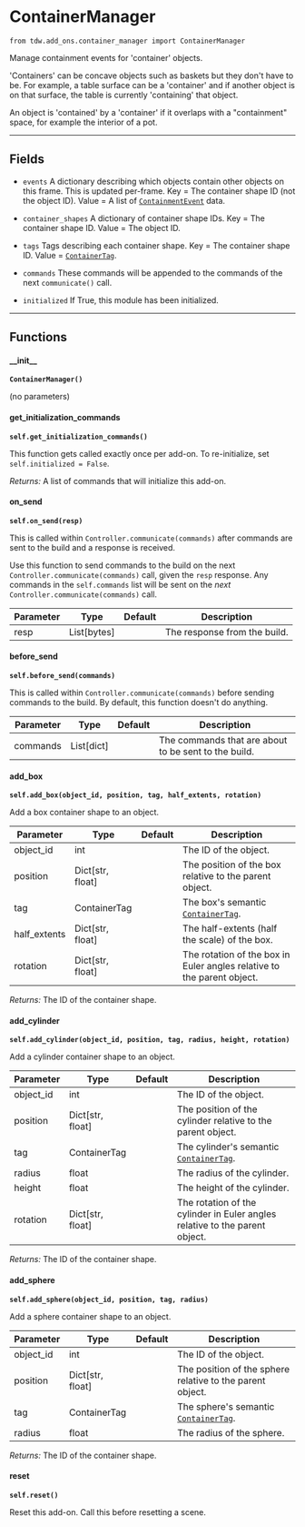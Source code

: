 # ContainerManager

`from tdw.add_ons.container_manager import ContainerManager`

Manage containment events for 'container' objects.

'Containers' can be concave objects such as baskets but they don't have to be. For example, a table surface can be a 'container' and if another object is on that surface, the table is currently 'containing' that object.

An object is 'contained' by a 'container' if it overlaps with a "containment" space, for example the interior of a pot.

***

## Fields

- `events` A dictionary describing which objects contain other objects on this frame. This is updated per-frame. Key = The container shape ID (not the object ID). Value = A list of [`ContainmentEvent`](../container_data/containment_event.md) data.

- `container_shapes` A dictionary of container shape IDs. Key = The container shape ID. Value = The object ID.

- `tags` Tags describing each container shape. Key = The container shape ID. Value = [`ContainerTag`](../container_data/container_tag.md).

- `commands` These commands will be appended to the commands of the next `communicate()` call.

- `initialized` If True, this module has been initialized.

***

## Functions

#### \_\_init\_\_

**`ContainerManager()`**

(no parameters)

#### get_initialization_commands

**`self.get_initialization_commands()`**

This function gets called exactly once per add-on. To re-initialize, set `self.initialized = False`.

_Returns:_  A list of commands that will initialize this add-on.

#### on_send

**`self.on_send(resp)`**

This is called within `Controller.communicate(commands)` after commands are sent to the build and a response is received.

Use this function to send commands to the build on the next `Controller.communicate(commands)` call, given the `resp` response.
Any commands in the `self.commands` list will be sent on the *next* `Controller.communicate(commands)` call.

| Parameter | Type | Default | Description |
| --- | --- | --- | --- |
| resp |  List[bytes] |  | The response from the build. |

#### before_send

**`self.before_send(commands)`**

This is called within `Controller.communicate(commands)` before sending commands to the build. By default, this function doesn't do anything.

| Parameter | Type | Default | Description |
| --- | --- | --- | --- |
| commands |  List[dict] |  | The commands that are about to be sent to the build. |

#### add_box

**`self.add_box(object_id, position, tag, half_extents, rotation)`**

Add a box container shape to an object.


| Parameter | Type | Default | Description |
| --- | --- | --- | --- |
| object_id |  int |  | The ID of the object. |
| position |  Dict[str, float] |  | The position of the box relative to the parent object. |
| tag |  ContainerTag |  | The box's semantic [`ContainerTag`](../container_data/container_tag.md). |
| half_extents |  Dict[str, float] |  | The half-extents (half the scale) of the box. |
| rotation |  Dict[str, float] |  | The rotation of the box in Euler angles relative to the parent object. |

_Returns:_  The ID of the container shape.

#### add_cylinder

**`self.add_cylinder(object_id, position, tag, radius, height, rotation)`**

Add a cylinder container shape to an object.


| Parameter | Type | Default | Description |
| --- | --- | --- | --- |
| object_id |  int |  | The ID of the object. |
| position |  Dict[str, float] |  | The position of the cylinder relative to the parent object. |
| tag |  ContainerTag |  | The cylinder's semantic [`ContainerTag`](../container_data/container_tag.md). |
| radius |  float |  | The radius of the cylinder. |
| height |  float |  | The height of the cylinder. |
| rotation |  Dict[str, float] |  | The rotation of the cylinder in Euler angles relative to the parent object. |

_Returns:_  The ID of the container shape.

#### add_sphere

**`self.add_sphere(object_id, position, tag, radius)`**

Add a sphere container shape to an object.


| Parameter | Type | Default | Description |
| --- | --- | --- | --- |
| object_id |  int |  | The ID of the object. |
| position |  Dict[str, float] |  | The position of the sphere relative to the parent object. |
| tag |  ContainerTag |  | The sphere's semantic [`ContainerTag`](../container_data/container_tag.md). |
| radius |  float |  | The radius of the sphere. |

_Returns:_  The ID of the container shape.

#### reset

**`self.reset()`**

Reset this add-on. Call this before resetting a scene.